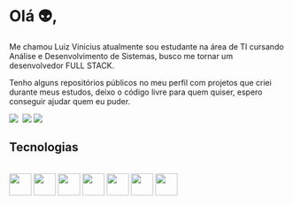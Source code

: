 <h1>Olá 👽, </h1>

Me chamou Luiz Vinicius atualmente sou estudante na área de TI cursando Análise e Desenvolvimento de Sistemas, busco me tornar um desenvolvedor FULL STACK.

Tenho alguns repositórios públicos no meu perfil com projetos que criei durante meus estudos, deixo o código livre para quem quiser, espero conseguir ajudar quem eu puder.

<div>
  <a href="mailto:lvpsalgado.contato@gmail.com"><img src="https://img.shields.io/badge/Gmail-D14836?style=for-the-badge&logo=gmail&logoColor=white"></a>
  <a href="https://www.linkedin.com/in/luiz-vinicius-salgado/" target="_blank"><img src="https://img.shields.io/badge/LinkedIn-0077B5?style=for-the-badge&logo=linkedin&logoColor=white" alt=""></a>
  <a href="https://instagram.com/luiz_salgadoo"><img src="https://img.shields.io/badge/Instagram-E4405F?style=for-the-badge&logo=instagram&logoColor=white"></a>
  <a href="https://twitter.com/SKaDinha" target="_blank"><img src="https://img.shields.io/badge/Twitter-1DA1F2?style=for-the-badge&logo=twitter&logoColor=white" ></a>
</div>
<h2> Tecnologias </h2>

<div style="display: inline_block"><br>
  <img aling="center" height='40' width='40' src="https://cdn.jsdelivr.net/gh/devicons/devicon/icons/python/python-original.svg" /> 
  <img aling="center" height='40' width='40' src="https://cdn.jsdelivr.net/gh/devicons/devicon/icons/javascript/javascript-original.svg" />
  <img aling="center" height='40' width='40' src="https://cdn.jsdelivr.net/gh/devicons/devicon/icons/nodejs/nodejs-original.svg" />
  <img aling="center" height='40' width='40' src="https://cdn.jsdelivr.net/gh/devicons/devicon/icons/html5/html5-original.svg" />
  <img aling="center" height='40' width='40' src="https://cdn.jsdelivr.net/gh/devicons/devicon/icons/css3/css3-original.svg" />
  <img aling="center" height='40' width='40' src="https://cdn.jsdelivr.net/gh/devicons/devicon/icons/bootstrap/bootstrap-original.svg" />
  <img aling="center" height='40' width='40' src="https://cdn.jsdelivr.net/gh/devicons/devicon/icons/mysql/mysql-original.svg" />               
</div>
 

          
          
